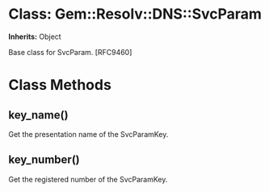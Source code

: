 # Class: Gem::Resolv::DNS::SvcParam
**Inherits:** Object
    

Base class for SvcParam. [RFC9460]


# Class Methods
## key_name() [](#method-c-key_name)
Get the presentation name of the SvcParamKey.
## key_number() [](#method-c-key_number)
Get the registered number of the SvcParamKey.

